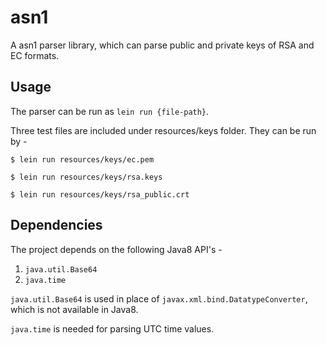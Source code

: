 # asn1

A asn1 parser library, which can parse public and private keys of RSA and EC formats. 

## Usage

The parser can be run as `lein run {file-path}`.

Three test files are included under resources/keys folder. They can be run by -

    $ lein run resources/keys/ec.pem
    
    $ lein run resources/keys/rsa.keys
    
    $ lein run resources/keys/rsa_public.crt

## Dependencies

The project depends on the following Java8 API's - 

1. `java.util.Base64`
2. `java.time`

`java.util.Base64` is used in place of `javax.xml.bind.DatatypeConverter`, which is not available in Java8. 

`java.time` is needed for parsing UTC time values. 


